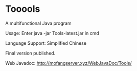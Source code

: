 # Tooools
A multifunctional Java program

Usage: Enter java -jar Tools-latest.jar in cmd

Language Support: Simplified Chinese

Final version published.

Web Javadoc: http://mofangserver.xyz/WebJavaDoc/Tools/
